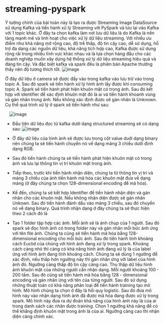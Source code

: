 # streaming-pyspark
 Ý tưởng chính của bài toán này là tạo ra được Streaming Image DataSource sử dụng Kafka và tiến hành xử lý Streaming với PySpark và lưu lại vào Kafka với 1 topic khác. 
Ở đây ta chọn kafka làm nơi lưu dữ liệu là do Kafka là nền tảng mạnh mẽ và linh hoạt cho việc xử lý dữ liệu streaming. Với nhiều ưu điểm như khả năng mở rộng cao, độ trễ thấp, độ tin cậy cao, dễ sử dụng, hỗ trợ đa dạng các nguồn dữ liệu, khả năng tích hợp cao, Kafka được sử dụng rộng rãi trong nhiều lĩnh vực khác nhau và là lựa chọn hàng đầu cho các doanh nghiệp muốn xây dựng hệ thống xử lý dữ liệu streaming hiệu quả và đáng tin cậy. Và đặc biệt kafka và spark đều là phiên bản Apache thường thấy nên độ tương thích tốt.
 ![image](https://github.com/ntp2003/streaming-pyspark/assets/95475230/3e4d8665-f919-419b-a51e-f91760072249)

Ở đây dữ liệu ở camera sẽ được đẩy vào trong kafka vào lưu trữ vào trong topic A. Sau đó spark sẽ tiến hành xử lý hình ảnh lấy được khi consuming topic A. Spark sẽ tiến hành phát hiện khuôn mặt có trong ảnh. Sau đó kết hợp với identifier để xác định khuôn mặt đó là ai và tiến hành khoanh vùng và gán nhãn trong ảnh. Nếu không xác định được sẽ gán nhãn là Unknown.
Cụ thể quá trình xử lý ở spark sẽ tiến hành như sau:
 
 ![image](https://github.com/ntp2003/streaming-pyspark/assets/95475230/a28daec8-a2a8-4ff4-bdc5-3081b9c866aa)

-	Đầu tiên dữ liệu đọc từ kafka dưới dạng structured streaming sẽ có dạng sau:
 ![image](https://github.com/ntp2003/streaming-pyspark/assets/95475230/cf586709-1b66-464a-a8a0-6e10f660e8fe)

-	Ở đây dữ liệu của hình ảnh sẽ được lưu trong cột value duới dạng binary nên chúng ta sẽ tiến hành chuyển nó về dạng mảng 3 chiều dưới định dạng RGB.
-	Sau đó tiến hành chúng ta sẽ tiến hành phát hiện khuôn mặt có trong ảnh và lưu lại thông tin vị trí khuôn mặt trong ảnh.
-	Tiếp theo, trước khi tiến hành nhận diện, chúng ta từ thông tin vị trí và mảng 3 chiều của ảnh tiến hành mã hóa các khuôn mặt đưa về dạng mảng (ở đây chúng ta chọn 128-dimensional encoding để mã hóa).
-	Kế đến, chúng ta sẽ kết hợp Identifier để tiến hành nhận diện và gán nhãn cho các khuôn mặt. Nếu không nhận diện được sẽ gán nhãn Unkown. Sau đó tiến hành đánh dấu vào mảng 3 chiều, sau đó chuyển nó về dạng binary.
Quá trình nhận dạng ở đây chúng ta sẽ thực hiện theo 2 cách đó là
-	Tạo 1 folder tập hợp các ảnh. Mỗi ảnh sẽ là ảnh chụp của 1 người. Sau đó spark sẽ đọc hình ảnh có trong folder này và gán nhãn mỗi bức ảnh ứng với tên file ảnh. Chúng ta cũng sẽ tiến hành mã hóa bằng 128-dimensional encoding cho mỗi bức ảnh. Sau đó tiến hành tính khoảng cách Euclid của chúng với hình ảnh đang xử lý trong spark. Khoảng cách càng nhỏ thì càng có khả năng hình ảnh đang xử lý là của label ứng với hình ảnh đang tính khoảng cách. Chúng ta sẽ dùng 1 ngưỡng để xác định, nếu thấp hơn ngưỡng này thì gán nhãn ứng với label của hình ảnh đó. Ngưỡng càng thấp độ tin cậy càng cao.
Thu thập dữ liệu hình ảnh khuôn mặt của những người cần nhận dạng. Mỗi người khoảng 100 - 200 tấm. Sau đó cũng sẽ tiến hành mã hóa bằng 128 - dimensional encoding và gán nhãn ứng với tên của từng người. Sau đó sử dụng những thuật toán có khả năng phân loại để tiến hành training tạo mô hình. Mô hình chúng ta chọn ở đây là hồi quy logistic. Sau đó đưa mô hình này vào nhận dạng hình ảnh đã được mã hóa đang được xử lý trong spark. Mô hình này đưa ra dự đoán khả năng của hỉnh ảnh này là của ai trong danh sách các nhãn được training. Chọn 1 ngưỡng khả năng để có thể khẳng định khuôn mặt trong ảnh là của ai. Ngưỡng càng cao thì nhận diện càng chính xác.

